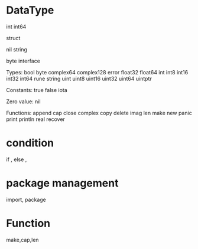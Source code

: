 # DataType

int 
int64

struct 

nil 
string

byte
interface

Types:
	bool byte complex64 complex128 error float32 float64
	int int8 int16 int32 int64 rune string
	uint uint8 uint16 uint32 uint64 uintptr

Constants:
	true false iota

Zero value:
	nil

Functions:
	append cap close complex copy delete imag len
	make new panic print println real recover



# condition
if , else , 


# package management

import, package


# Function

make,cap,len



